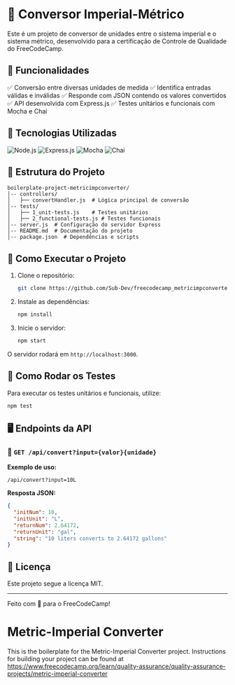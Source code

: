 # 📏 Conversor Imperial-Métrico

Este é um projeto de conversor de unidades entre o sistema imperial e o sistema métrico, desenvolvido para a certificação de Controle de Qualidade do FreeCodeCamp.

## 📌 Funcionalidades

✅ Conversão entre diversas unidades de medida
✅ Identifica entradas válidas e inválidas
✅ Responde com JSON contendo os valores convertidos
✅ API desenvolvida com Express.js
✅ Testes unitários e funcionais com Mocha e Chai

## 🚀 Tecnologias Utilizadas

![Node.js](https://img.shields.io/badge/Node.js-43853D?style=for-the-badge&logo=node.js&logoColor=white)
![Express.js](https://img.shields.io/badge/Express.js-000000?style=for-the-badge&logo=express&logoColor=white)
![Mocha](https://img.shields.io/badge/Mocha-8D6748?style=for-the-badge&logo=mocha&logoColor=white)
![Chai](https://img.shields.io/badge/Chai-A30701?style=for-the-badge&logo=chai&logoColor=white)

## 📂 Estrutura do Projeto

```
boilerplate-project-metricimpconverter/
│-- controllers/
│   ├── convertHandler.js  # Lógica principal de conversão
│-- tests/
│   ├── 1_unit-tests.js    # Testes unitários
│   ├── 2_functional-tests.js # Testes funcionais
│-- server.js  # Configuração do servidor Express
│-- README.md  # Documentação do projeto
│-- package.json  # Dependências e scripts
```

## 🔧 Como Executar o Projeto

1. Clone o repositório:
   ```sh
   git clone https://github.com/Sub-Dev/freecodecamp_metricimpconverter.git
   ```
2. Instale as dependências:
   ```sh
   npm install
   ```
3. Inicie o servidor:
   ```sh
   npm start
   ```

O servidor rodará em `http://localhost:3000`.

## 🧪 Como Rodar os Testes

Para executar os testes unitários e funcionais, utilize:

```sh
npm test
```

## 🖥️ Endpoints da API

### 📌 `GET /api/convert?input={valor}{unidade}`

**Exemplo de uso:**

```
/api/convert?input=10L
```

**Resposta JSON:**

```json
{
  "initNum": 10,
  "initUnit": "L",
  "returnNum": 2.64172,
  "returnUnit": "gal",
  "string": "10 liters converts to 2.64172 gallons"
}
```

## 📜 Licença

Este projeto segue a licença MIT.

---

Feito com 💙 para o FreeCodeCamp!

# Metric-Imperial Converter

This is the boilerplate for the Metric-Imperial Converter project. Instructions for building your project can be found at https://www.freecodecamp.org/learn/quality-assurance/quality-assurance-projects/metric-imperial-converter
